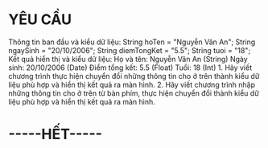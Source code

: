 <h1>YÊU CẦU</h1>
Thông tin ban đầu và kiểu dữ liệu:
String hoTen = "Nguyễn Văn An";
String ngaySinh = "20/10/2006";
String diemTongKet = "5.5";
String tuoi = "18";
Kết quả hiển thị và kiểu dữ liệu:
Họ và tên: Nguyễn Văn An (String)
Ngày sinh: 20/10/2006 (Date)
Điểm tổng kết: 5.5 (Float)
Tuổi: 18 (Int)
1. Hãy viết chương trình thực hiện chuyển đổi những thông tin cho ở trên thành kiểu dữ liệu phù hợp và hiển thị kết quả ra màn hình.
2. Hãy viết chương trình nhập những thông tin cho ở trên từ bàn phím, thực hiện chuyển đổi thành kiểu dữ liệu phù hợp và hiển thị kết quả ra màn hình.
<h1>-----HẾT-----</h1>
